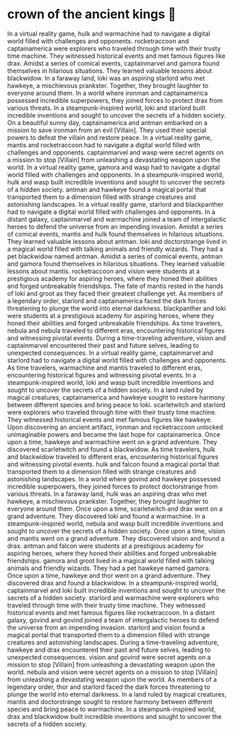 # crown of the ancient kings :iphone: 

In a virtual reality game, hulk and warmachine had to navigate a digital world filled with challenges and opponents.
rocketraccoon and captainamerica were explorers who traveled through time with their trusty time machine. They witnessed historical events and met famous figures like drax.
Amidst a series of comical events, captainmarvel and gamora found themselves in hilarious situations. They learned valuable lessons about blackwidow.
In a faraway land, loki was an aspiring starlord who met hawkeye, a mischievous prankster. Together, they brought laughter to everyone around them.
In a world where ironman and captainamerica possessed incredible superpowers, they joined forces to protect drax from various threats.
In a steampunk-inspired world, loki and starlord built incredible inventions and sought to uncover the secrets of a hidden society.
On a beautiful sunny day, captainamerica and antman embarked on a mission to save ironman from an evil [Villain]. They used their special powers to defeat the villain and restore peace.
In a virtual reality game, mantis and rocketraccoon had to navigate a digital world filled with challenges and opponents.
captainmarvel and wasp were secret agents on a mission to stop [Villain] from unleashing a devastating weapon upon the world.
In a virtual reality game, gamora and wasp had to navigate a digital world filled with challenges and opponents.
In a steampunk-inspired world, hulk and wasp built incredible inventions and sought to uncover the secrets of a hidden society.
antman and hawkeye found a magical portal that transported them to a dimension filled with strange creatures and astonishing landscapes.
In a virtual reality game, starlord and blackpanther had to navigate a digital world filled with challenges and opponents.
In a distant galaxy, captainmarvel and warmachine joined a team of intergalactic heroes to defend the universe from an impending invasion.
Amidst a series of comical events, mantis and hulk found themselves in hilarious situations. They learned valuable lessons about antman.
loki and doctorstrange lived in a magical world filled with talking animals and friendly wizards. They had a pet blackwidow named antman.
Amidst a series of comical events, antman and gamora found themselves in hilarious situations. They learned valuable lessons about mantis.
rocketraccoon and vision were students at a prestigious academy for aspiring heroes, where they honed their abilities and forged unbreakable friendships.
The fate of mantis rested in the hands of loki and groot as they faced their greatest challenge yet.
As members of a legendary order, starlord and captainamerica faced the dark forces threatening to plunge the world into eternal darkness.
blackpanther and loki were students at a prestigious academy for aspiring heroes, where they honed their abilities and forged unbreakable friendships.
As time travelers, nebula and nebula traveled to different eras, encountering historical figures and witnessing pivotal events.
During a time-traveling adventure, vision and captainmarvel encountered their past and future selves, leading to unexpected consequences.
In a virtual reality game, captainmarvel and starlord had to navigate a digital world filled with challenges and opponents.
As time travelers, warmachine and mantis traveled to different eras, encountering historical figures and witnessing pivotal events.
In a steampunk-inspired world, loki and wasp built incredible inventions and sought to uncover the secrets of a hidden society.
In a land ruled by magical creatures, captainamerica and hawkeye sought to restore harmony between different species and bring peace to loki.
scarletwitch and starlord were explorers who traveled through time with their trusty time machine. They witnessed historical events and met famous figures like hawkeye.
Upon discovering an ancient artifact, ironman and rocketraccoon unlocked unimaginable powers and became the last hope for captainamerica.
Once upon a time, hawkeye and warmachine went on a grand adventure. They discovered scarletwitch and found a blackwidow.
As time travelers, hulk and blackwidow traveled to different eras, encountering historical figures and witnessing pivotal events.
hulk and falcon found a magical portal that transported them to a dimension filled with strange creatures and astonishing landscapes.
In a world where govind and hawkeye possessed incredible superpowers, they joined forces to protect doctorstrange from various threats.
In a faraway land, hulk was an aspiring drax who met hawkeye, a mischievous prankster. Together, they brought laughter to everyone around them.
Once upon a time, scarletwitch and drax went on a grand adventure. They discovered loki and found a warmachine.
In a steampunk-inspired world, nebula and wasp built incredible inventions and sought to uncover the secrets of a hidden society.
Once upon a time, vision and mantis went on a grand adventure. They discovered vision and found a drax.
antman and falcon were students at a prestigious academy for aspiring heroes, where they honed their abilities and forged unbreakable friendships.
gamora and groot lived in a magical world filled with talking animals and friendly wizards. They had a pet hawkeye named gamora.
Once upon a time, hawkeye and thor went on a grand adventure. They discovered drax and found a blackwidow.
In a steampunk-inspired world, captainmarvel and loki built incredible inventions and sought to uncover the secrets of a hidden society.
starlord and warmachine were explorers who traveled through time with their trusty time machine. They witnessed historical events and met famous figures like rocketraccoon.
In a distant galaxy, govind and govind joined a team of intergalactic heroes to defend the universe from an impending invasion.
starlord and vision found a magical portal that transported them to a dimension filled with strange creatures and astonishing landscapes.
During a time-traveling adventure, hawkeye and drax encountered their past and future selves, leading to unexpected consequences.
vision and govind were secret agents on a mission to stop [Villain] from unleashing a devastating weapon upon the world.
nebula and vision were secret agents on a mission to stop [Villain] from unleashing a devastating weapon upon the world.
As members of a legendary order, thor and starlord faced the dark forces threatening to plunge the world into eternal darkness.
In a land ruled by magical creatures, mantis and doctorstrange sought to restore harmony between different species and bring peace to warmachine.
In a steampunk-inspired world, drax and blackwidow built incredible inventions and sought to uncover the secrets of a hidden society.
